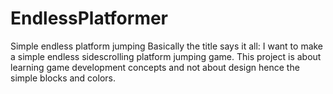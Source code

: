 # EndlessPlatformer
Simple endless platform jumping
Basically the title says it all: I want to make a simple endless sidescrolling platform jumping game. 
This project is about learning game development concepts and not about design hence the simple blocks and colors.

